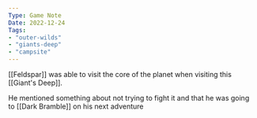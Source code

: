 ```yaml
---
Type: Game Note
Date: 2022-12-24
Tags:
- "outer-wilds"
- "giants-deep"
- "campsite"
---
```

[[Feldspar]] was able to visit the core of the planet when visiting this [[Giant's Deep]].

He mentioned something about not trying to fight it and that he was going to [[Dark Bramble]] on his next adventure